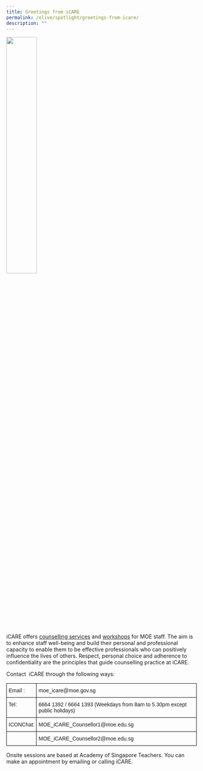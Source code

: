 ```yaml
---
title: Greetings from iCARE
permalink: /olive/spotlight/greetings-from-icare/
description: ""
---
```

<img src="/images/canoe2.png" style="width:40%">

iCARE&nbsp;offers&nbsp;[counselling services](http://www.academyofsingaporeteachers.moe.gov.sg/professional-growth/staff-well-being/icare)&nbsp;and&nbsp;[workshops](http://www.academyofsingaporeteachers.moe.gov.sg/ast/slot/u2597/iCARE/iCARE_Workshops%20(2017)%20updated%2011%20Jan17.pdf)&nbsp;for MOE staff. The aim is to enhance staff well-being and build their personal and professional capacity to enable them to be effective professionals who can positively influence the lives of others. Respect, personal choice and adherence to confidentiality are the principles that guide counselling practice at iCARE.&nbsp;

  

  

Contact &nbsp;iCARE through the following ways:

<style type="text/css">
.tg  {border-collapse:collapse;border-spacing:0;}
.tg td{border-color:black;border-style:solid;border-width:1px;font-family:Arial, sans-serif;font-size:14px;
  overflow:hidden;padding:10px 5px;word-break:normal;}
.tg th{border-color:black;border-style:solid;border-width:1px;font-family:Arial, sans-serif;font-size:14px;
  font-weight:normal;overflow:hidden;padding:10px 5px;word-break:normal;}
.tg .tg-0lax{text-align:left;vertical-align:top}
</style>
<table class="tg">
<thead>
  <tr>
    <th class="tg-0lax">Email :</th>
    <th class="tg-0lax">moe_icare@moe.gov.sg</th>
  </tr>
</thead>
<tbody>
  <tr>
    <td class="tg-0lax">Tel:</td>
    <td class="tg-0lax">6664 1392 / 6664 1393 (Weekdays from 8am to 5.30pm except public holidays)</td>
  </tr>
  <tr>
    <td class="tg-0lax"><span style="font-weight:400;font-style:normal">ICONChat:</span></td>
    <td class="tg-0lax"><span style="font-weight:400;font-style:normal">MOE_iCARE_Counsellor1@moe.edu.sg</span></td>
  </tr>
  <tr>
    <td class="tg-0lax"></td>
    <td class="tg-0lax">MOE_iCARE_Counsellor2@moe.edu.sg</td>
  </tr>
</tbody>
</table>
									
Onsite sessions are based at Academy of Singapore Teachers. You can make an appointment by emailing or calling iCARE.